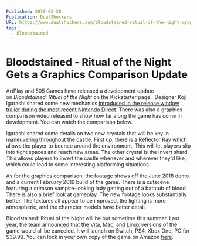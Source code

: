 ```yaml
---
Published: 2019-02-28
Publication: DualShockers
URL: https://www.dualshockers.com/bloodstained-ritual-of-the-night-graphics-comparison/
tags:
  - Bloodstained
---
```

# Bloodstained - Ritual of the Night Gets a Graphics Comparison Update

ArtPlay and 505 Games have released a development update on _Bloodstained: Ritual of the Night_ on the Kickstarter page.  Designer Koji Igarashi shared some new mechanics [introduced in the release window trailer during the most recent Nintendo Direct](https://www.dualshockers.com/bloodstained-ritual-of-the-night-release-window/). There was also a graphics comparison video released to show how far along the game has come in development. You can watch the comparison below.

Igarashi shared some details on two new crystals that will be key in maneuvering throughout the castle. First up, there is a Reflector Ray which allows the player to bounce around the environment. This will let players slip into tight spaces and reach new areas. The other crystal is the Invert shard. This allows players to invert the castle whenever and wherever they'd like, which could lead to some interesting platforming situations.

As for the graphics comparison, the footage shows off the June 2018 demo and a current February 2019 build of the game. There is a cutscene featuring a crimson vampire-looking lady getting out of a bathtub of blood. There is also a brief look at gameplay. The new footage looks substantially better. The textures all appear to be improved, the lighting is more atmospheric, and the character models have better detail.

Bloodstained: Ritual of the Night will be out sometime this summer. Last year, the team announced that the [Vita](https://www.dualshockers.com/bloodstained-ritual-night-delayed-2019-vita/), [Mac, and Linux](https://www.dualshockers.com/bloodstained-ritual-night-support-mac-linux/) versions of the game would all be canceled. It will launch on Switch, PS4, Xbox One, PC for $39.99. You can lock in your own copy of the game on Amazon [here](https://amzn.to/2Vx5eEN).